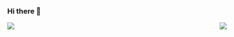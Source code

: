 ### Hi there 👋

<!--
**Monaliisa/Monaliisa** is a ✨ _special_ ✨ repository because its `README.md` (this file) appears on your GitHub profile.

Here are some ideas to get you started:

- 🔭 I’m currently working on ...
- 🌱 I’m currently learning ...
- 👯 I’m looking to collaborate on ...
- 🤔 I’m looking for help with ...
- 💬 Ask me about ...
- 📫 How to reach me: ...
- 😄 Pronouns: ...
- ⚡ Fun fact: ...
-->
<a href="https://github.com/Monaliisa/Monaliisa">
  <img align = "left" src = "https://github-readme-stats.vercel.app/api/top-langs/?username=Monaliisa" />
</a>

<a href="https://github.com/Monaliisa/Monaliisa">
  <img align = "right" src = "https://github-readme-stats.vercel.app/api?username=Monaliisa&show_icons=true" />
</a>
